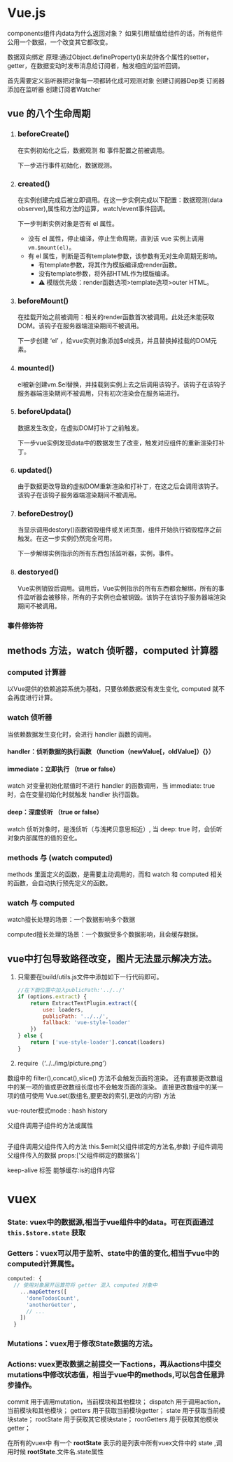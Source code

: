 # Vue.js

components组件内data为什么返回对象？
如果引用赋值给组件的话，所有组件公用一个数据，一个改变其它都改变。

数据双向绑定
原理:通过Object.defineProperty()来劫持各个属性的setter，getter，在数据变动时发布消息给订阅者，触发相应的监听回调。

首先需要定义监听器把对象每一项都转化成可观测对象
创建订阅器Dep类 订阅器添加在监听器
创建订阅者Watcher

## vue 的八个生命周期

1. ### beforeCreate() 

   在实例初始化之后，数据观测 和 事件配置之前被调用。

   下一步进行事件初始化，数据观测。

2. ### created()

   在实例创建完成后被立即调用。在这一步实例完成以下配置：数据观测(data observer),属性和方法的运算，watch/event事件回调。

   下一步判断实例对象是否有 el 属性。

   - 没有 el 属性，停止编译，停止生命周期，直到该 vue 实例上调用 `vm.$mount(el)`。
   - 有 el 属性，判断是否有template参数，该参数有无对生命周期无影响。
     - 有template参数，将其作为模版编译成render函数。
     - 没有template参数，将外部HTML作为模版编译。
     - ⚠️ 模版优先级：render函数选项>template选项>outer HTML。

3. ### beforeMount()

   在挂载开始之前被调用：相关的render函数首次被调用。此处还未能获取DOM。该钩子在服务器端渲染期间不被调用。

   下一步创建 ‘el’ ，给vue实例对象添加$el成员，并且替换掉挂载的DOM元素。

4. ### mounted()

   el被新创建vm.$el替换，并挂载到实例上去之后调用该钩子。该钩子在该钩子服务器端渲染期间不被调用，只有初次渲染会在服务端进行。

5. ### beforeUpdata()

   数据发生改变，在虚拟DOM打补丁之前触发。

   下一步vue实例发现data中的数据发生了改变，触发对应组件的重新渲染打补丁。

6. ### updated()

   由于数据更改导致的虚拟DOM重新渲染和打补丁，在这之后会调用该钩子。该钩子在该钩子服务器端渲染期间不被调用。

7. ### beforeDestroy()

   当显示调用destory()函数销毁组件或关闭页面，组件开始执行销毁程序之前触发。在这一步实例仍然完全可用。

   下一步解绑实例指示的所有东西包括监听器，实例，事件。

8. ### destoryed()

   Vue实例销毁后调用。调用后，Vue实例指示的所有东西都会解绑，所有的事件监听器会被移除，所有的子实例也会被销毁。该钩子在该钩子服务器端渲染期间不被调用。

### 事件修饰符

## methods 方法，watch 侦听器，computed 计算器



### computed 计算器

以Vue提供的依赖追踪系统为基础，只要依赖数据没有发生变化, computed 就不会再度进行计算。



### watch 侦听器

当依赖数据发生变化时，会进行 handler 函数的调用。

#### handler：侦听数据的执行函数 （function（newValue[，oldValue]）{}）

#### immediate：立即执行 （true or false）

watch 对变量初始化赋值时不进行 handler 的函数调用，当 immediate: true 时，会在变量初始化时就触发 handler 执行函数。

#### deep：深度侦听 （true or false）

watch  侦听对象时，是浅侦听（与浅拷贝意思相近）, 当 deep: true 时，会侦听对象内部属性的值的变化。



### methods 与 (watch computed)

methods 里面定义的函数，是需要主动调用的，而和 watch 和 computed 相关的函数，会自动执行预先定义的函数。



### watch 与 computed

watch擅长处理的场景：一个数据影响多个数据

computed擅长处理的场景：一个数据受多个数据影响，且会缓存数据。





## vue中打包导致路径改变，图片无法显示解决方法。

1. 只需要在build/utils.js文件中添加如下一行代码即可。

   ```javascript
   //在下面位置中加入publicPath:'../../'
   if (options.extract) {
       return ExtractTextPlugin.extract({
           use: loaders,
           publicPath: '../../',
           fallback: 'vue-style-loader'
       })
   } else {
       return ['vue-style-loader'].concat(loaders)
   }
   
   ```

2. require（‘../../img/picture.png’）



数组中的 filter(),concat(),slice() 方法不会触发页面的渲染。
还有直接更改数组中的某一项的值或更改数组长度也不会触发页面的渲染。
直接更改数组中的某一项的值可使用 Vue.set(数组名,要更改的索引,更改的内容) 方法

vue-router模式mode : hash  history



父组件调用子组件的方法或属性

```

```

子组件调用父组件传入的方法 this.$emit(父组件绑定的方法名,参数)
子组件调用父组件传入的数据 props:['父组件绑定的数据名']

keep-alive 标签
能够缓存:is的组件内容





# vuex

### State: vuex中的数据源,相当于vue组件中的data。可在页面通过 `this.$store.state` 获取



### Getters：vuex可以用于监听、state中的值的变化,相当于vue中的computed计算属性。

```javascript
computed: {
  // 使用对象展开运算符将 getter 混入 computed 对象中
    ...mapGetters([
      'doneTodosCount',
      'anotherGetter',
      // ...
    ])
  }
```



### Mutations：vuex用于修改State数据的方法。



### Actions: vuex更改数据之前提交一下actions，再从actions中提交mutations中修改状态值，相当于vue中的methods,可以包含任意异步操作。

commit 用于调用mutation，当前模块和其他模块；
dispatch 用于调用action，当前模块和其他模块；
getters 用于获取当前模块getter；
state 用于获取当前模块state；
rootState 用于获取其它模块state；
rootGetters 用于获取其他模块getter；

在所有的vuex中 有一个 **rootState** 表示的是列表中所有vuex文件中的 state ,调用时候 **rootState**.文件名.state属性

